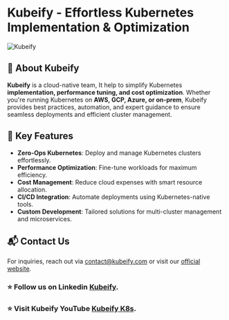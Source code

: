 # Kubeify - Effortless Kubernetes Implementation & Optimization

![Kubeify](https://kubeify.com/images/kubeify-logo.png)

## 🚀 About Kubeify
**Kubeify** is a cloud-native team, It help to simplify Kubernetes **implementation, performance tuning, and cost optimization**. Whether you're running Kubernetes on **AWS, GCP, Azure, or on-prem**, Kubeify provides best practices, automation, and expert guidance to ensure seamless deployments and efficient cluster management.

## 🌟 Key Features
- **Zero-Ops Kubernetes**: Deploy and manage Kubernetes clusters effortlessly.
- **Performance Optimization**: Fine-tune workloads for maximum efficiency.
- **Cost Management**: Reduce cloud expenses with smart resource allocation.
- **CI/CD Integration**: Automate deployments using Kubernetes-native tools.
- **Custom Development**: Tailored solutions for multi-cluster management and microservices.



## 📬 Contact Us
For inquiries, reach out via [contact@kubeify.com](mailto:contact@kubeify.com) or visit our [official website](https://kubeify.com).


### ⭐ Follow us on Linkedin [Kubeify](https://www.linkedin.com/company/kubeify/).
### ⭐ Visit Kubeify YouTube [Kubeify K8s](https://www.youtube.com/@kubeifyk8s45/videos).
